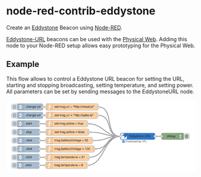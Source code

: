 # node-red-contrib-eddystone

Create an [Eddystone](https://github.com/google/eddystone) Beacon using [Node-RED](http://nodered.org/).

[Eddystone-URL](https://github.com/google/eddystone/tree/master/eddystone-url) beacons can be used with the [Physical Web](http://google.github.io/physical-web/). Adding this node to your Node-RED setup allows easy prototyping for the Physical Web.

## Example
This flow allows to control a Eddystone URL beacon for setting the URL, starting and stopping broadcasting, setting temperature, and setting power. All parameters can be set by sending messages to the EddystoneURL node.

![example](sample.png)
